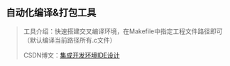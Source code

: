## 自动化编译&打包工具
> 工具介绍：快速搭建交叉编译环境，在Makefile中指定工程文件路径即可（默认编译当前路径所有.c文件）
> 
> CSDN博文：[集成开发环境IDE设计](https://blog.csdn.net/ling0604/article/details/129144156)


